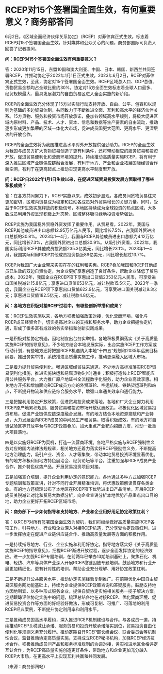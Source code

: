 

# RCEP对15个签署国全面生效，有何重要意义？商务部答问

6月2日，《区域全面经济伙伴关系协定》（RCEP）对菲律宾正式生效，标志着RCEP对15个签署国全面生效。针对媒体和公众关心的问题，商务部国际司负责人回答了记者提问。

**问：RCEP对15个签署国全面生效有何重要意义？**

答：2020年11月15日，东盟10国和澳大利亚、中国、日本、韩国、新西兰共同签署RCEP，并推动协定于2022年1月1日正式生效。2023年6月2日，RCEP对菲律宾正式生效，至此，协定对15个签署国全面生效。RCEP区域总人口、GDP总值、货物贸易金额均占全球比重约30%，协定对15方全面生效标志着全球人口最多、经贸规模最大、最具发展潜力的自由贸易区进入全面实施的新阶段。

RCEP的全面生效充分体现了15方以实际行动支持开放、自由、公平、包容和以规则为基础的多边贸易体制，共同致力于不断推进全面、互利和高水平的经济伙伴关系。15方货物、服务和投资市场开放承诺，叠加各领域高水平规则，将极大促进区域内原材料、产品、技术、人才、资本、信息和数据等生产要素的自由流动，推动逐步形成更加繁荣的区域一体化大市场，促进成员国更大范围、更高水平、更深层次的开放合作。

RCEP的全面生效将为我国推进高水平对外开放提供强劲助力。RCEP的全面生效为我国与成员方扩大货物贸易创造了更有利条件，还将带动相应的服务贸易和投资开放，促进贸易便利化和营商环境的提升。持续推动高质量实施RCEP，将有利于深入推进区域产业链供应链融合发展，有利于地方、产业和企业拓展国际经贸合作新空间，有利于在更高起点上推动实现更高水平制度型开放。

**问：RCEP自2022年1月1日生效以来，在促进区域贸易投资发展方面取得了哪些积极成效？**

答：在各方共同努力下，RCEP实施以来，成效初步显现。各成员间货物贸易往来更加密切，区域内贸易成为稳定和拉动各成员对外贸易增长的关键力量。同时，受益于RCEP生效实施释放的积极信号，本地区持续成为全球投资的热点区域，大多数成员利用外资呈现积极上升态势，区域整体吸引绿地投资增势强劲。

RCEP实施为我国稳外贸稳外资发挥了重要作用。从贸易看，2022年，我国与RCEP其他成员进出口总额12.95万亿元人民币，同比增长7.5%，占我国外贸进出口总额的30.8%。2023年1—4月，我国与RCEP其他成员进出口总额为4.12万亿元，同比增长7.3%，占我国外贸进出口总额30.9%。从吸引外资看，2022年，我国实际利用RCEP其他成员投资额235.3亿美元，同比增长23.1%。2023年1—4月，我国实际利用RCEP其他成员投资额近89亿美元，同比增长超过13.7%。

RCEP为我国广大企业带来实实在在的红利和实惠。RCEP叠加我国和RCEP其他成员已生效的双边自贸协定，为企业更好享惠创造了良好条件，帮助企业降低了贸易成本。2022年，我国企业在RCEP项下享惠出口货值2353亿元人民币，可享受进口国关税减让15.8亿元；享惠进口货值653亿元，减让税款15.5亿元。2023年一季度，我国企业在RCEP项下享惠出口货值622.9亿元，可享受进口国关税减让9.3亿元；享惠进口货值182.5亿元，减让税款4.8亿元。

**问：各地方在积极对接RCEP过程中，有哪些创新举措和成果？**

答：RCEP生效实施以来，各地方积极加强政策对接，优化营商环境，强化与RCEP成员经贸合作，切实提高对企业的支持和服务水平，助力企业把握协定机遇，形成了很多富有成效的务实举措和创新实践成果。

一是积极对接协定机遇，因地制宜出台务实举措。各地积极贯彻落实《关于高质量实施RCEP的指导意见》，不少地方结合本地发展实际，出台实施RCEP工作方案或行动计划，有些地方还将把握RCEP机遇纳入本地“十四五”规划和2035年远景目标纲要，推出务实举措，系统推进高质量实施工作，推动更深融入区域大市场。

二是着力提升贸易便利化，畅通区域经贸往来通道。不少地方高标准落实RCEP贸易便利化措施，推进实施快运和易腐货物6小时通关；积极打造线上RCEP智能应用公共服务平台，大力推广原产地证书全流程数字化服务，助力企业高效享惠。相关地方开拓和增加面向RCEP成员方向的外贸班轮、空运航线、铁路货运班列和站点，不断提升物流和供应链综合服务水平，增强口岸通关效率和通行能力。

三是把握利用协定开放政策，促进贸易投资成果落地。各地和广大企业努力利用RCEP原产地累积规则、服务贸易和投资市场开放优惠政策，积极优化区域贸易投资布局，促进产业链供应链深度融合发展。有的地方结合本地资源禀赋和产业特点，大力发展面向RCEP成员的中间品生产和贸易，取得积极成效。有的地方将自贸试验区等开放平台与RCEP政策叠加，加大重点产业靶向招商力度，推动一批重大项目落地。

四是以实施好RCEP为契机，打造一流营商环境。各地严格实施与RCEP强制性义务对应的国内法律法规规章，相关地方还着力落实好RCEP鼓励性义务，不断提高地方治理能力，吸引产业、资金、人才等集聚，带动本地贸易投资环境显著优化。有的地方积极利用地方特色展洽会、经贸论坛等平台，注重加强与RCEP成员产业合作，推介特色优势产品，开展贸易投资项目对接。

五是加强宣介培训，提升企业利用协定的意识能力。各地通过多种方式加强RCEP专题培训和政策宣讲，针对不同行业开展精准培训，将优惠政策解读贯穿各类企业。有的地方还梳理公布了本地区在RCEP项下优势进出口产品清单，开展RCEP成员关税减让对比和贸易大数据分析，向企业宣讲分析本地优势产品重点出口目的地，助力企业更好开拓RCEP区域市场。

**问：商务部下一步如何指导和支持地方、产业和企业用好用足协定政策红利？**

答：以RCEP对所有签署国全面生效为契机，我们将继续做好高质量实施RCEP各项工作，引导地方、行业和企业深入对接RCEP机遇，充分享受协定政策红利，进一步发挥协定在促进产业链供应链合作、推动高质量发展等方面的积极作用。

一是持续指导地方、行业、企业实施和利用好协定。指导地方落实好《关于高质量实施RCEP的指导意见》，把握RCEP渐进开放过程，逐步全面发挥协定的经济效应。进一步加强RCEP专题培训，在前两年已举办13期培训基础上，聚焦石化、机电、轻纺、汽车等具体产业深入开展RCEP稳链固链专题培训。鼓励地方和行业开展更加精细化、更有针对性的培训，帮助企业充分理解、用好协定政策红利。

二是不断提升公共服务水平，推动协定实施经验复制推广。在前期优化中国自由贸易区服务网功能基础上，持续为企业提供RCEP政策咨询和答疑服务。鼓励支持地方因地制宜、以多种形式服务企业，提供自贸协定实施相关服务一揽子解决方案。定期跟踪评估协定实施中的问题，梳理总结各地在对接RCEP、优化营商环境、促进贸易投资合作等方面的好经验好做法，形成可复制、可推广、可落地的利用RCEP经典案例，不断提升协定利用率和利用水平。

三是推动成员国高水平履约，深入推进RCEP机制建设与合作。与各成员一道，持续推动RCEP关税减让承诺、服务贸易和投资开放承诺落实到位，贸易投资自由化便利化等规则义务充分履行。推动定期召开RCEP部长级会议、联合委员会等机制性会议，监督推动协定高质量实施，支持成立RCEP秘书机构，加强RCEP经济技术合作。积极推动成员间产品和服务标准规制的协调对接，务实推进地区合格评定互认合作，为RCEP高质量实施创造更好条件，带动地方和企业更加充分融入RCEP大市场，在更高水平上实现互利共赢和共同发展。

（来源：商务部网站）

